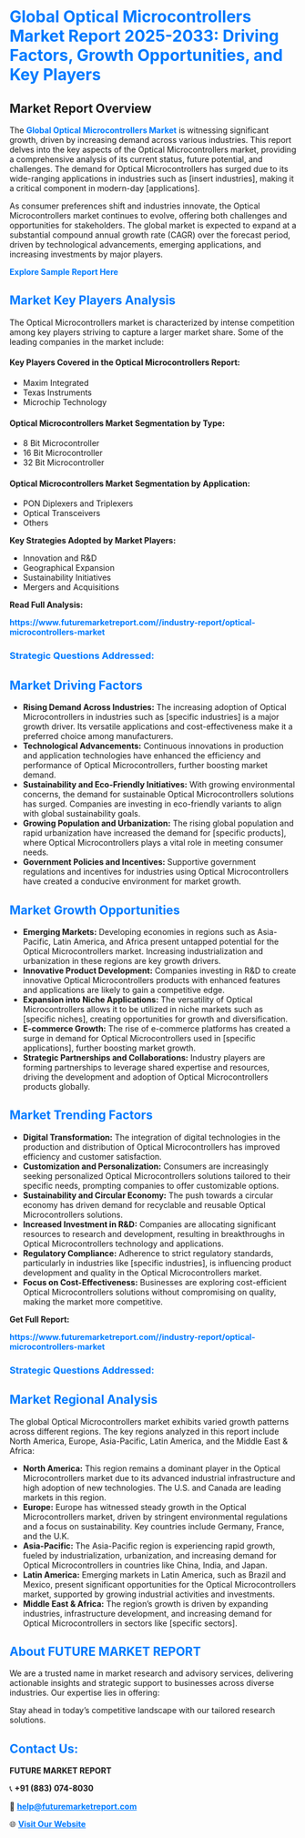 <h1 style="color: #007BFF;">Global Optical Microcontrollers Market Report 2025-2033: Driving Factors, Growth Opportunities, and Key Players</h1>

<section id="overview">
<h2>Market Report Overview</h2>
<p>The <a href="https://www.futuremarketreport.com//industry-report/optical-microcontrollers-market" style="color: #007BFF; text-decoration: none;"><strong>Global Optical Microcontrollers Market</strong></a> is witnessing significant growth, driven by increasing demand across various industries. This report delves into the key aspects of the Optical Microcontrollers market, providing a comprehensive analysis of its current status, future potential, and challenges. The demand for Optical Microcontrollers has surged due to its wide-ranging applications in industries such as [insert industries], making it a critical component in modern-day [applications].</p>
<p>As consumer preferences shift and industries innovate, the Optical Microcontrollers market continues to evolve, offering both challenges and opportunities for stakeholders. The global market is expected to expand at a substantial compound annual growth rate (CAGR) over the forecast period, driven by technological advancements, emerging applications, and increasing investments by major players.</p>
</section>

<section id="overview">
<p><a href="https://www.futuremarketreport.com//request-sample/reportId=81894" style="color: #007BFF; text-decoration: none;"><strong>Explore Sample Report Here</strong></a></p>
</section>

<section id="key-players">
<h2 style="color: #007BFF;">Market Key Players Analysis</h2>
<p>The Optical Microcontrollers market is characterized by intense competition among key players striving to capture a larger market share. Some of the leading companies in the market include:</p>
<h4>Key Players Covered in the Optical Microcontrollers Report:</h4>
<ul><li>Maxim Integrated</li><li>Texas Instruments</li><li>Microchip Technology</li></ul>
<h4>Optical Microcontrollers Market Segmentation by Type:</h4>
<ul><li>8 Bit Microcontroller</li><li>16 Bit Microcontroller</li><li>32 Bit Microcontroller</li></ul>

<h4>Optical Microcontrollers Market Segmentation by Application:</h4>
<ul><li>PON Diplexers and Triplexers</li><li>Optical Transceivers</li><li>Others</li></ul>
<p><strong>Key Strategies Adopted by Market Players:</strong></p>
<ul>
<li>Innovation and R&D</li>
<li>Geographical Expansion</li>
<li>Sustainability Initiatives</li>
<li>Mergers and Acquisitions</li>
</ul>
</section>

<section>
<p><strong>Read Full Analysis: </strong></p><a href="https://www.futuremarketreport.com//industry-report/optical-microcontrollers-market" style="color: #007BFF; text-decoration: none;"><strong>https://www.futuremarketreport.com//industry-report/optical-microcontrollers-market</strong></a>
<h3 style="color: #007BFF;">Strategic Questions Addressed:</h3>
</section>

<section id="driving-factors">
<h2 style="color: #007BFF;">Market Driving Factors</h2>
<ul>
<li><strong>Rising Demand Across Industries:</strong> The increasing adoption of Optical Microcontrollers in industries such as [specific industries] is a major growth driver. Its versatile applications and cost-effectiveness make it a preferred choice among manufacturers.</li>
<li><strong>Technological Advancements:</strong> Continuous innovations in production and application technologies have enhanced the efficiency and performance of Optical Microcontrollers, further boosting market demand.</li>
<li><strong>Sustainability and Eco-Friendly Initiatives:</strong> With growing environmental concerns, the demand for sustainable Optical Microcontrollers solutions has surged. Companies are investing in eco-friendly variants to align with global sustainability goals.</li>
<li><strong>Growing Population and Urbanization:</strong> The rising global population and rapid urbanization have increased the demand for [specific products], where Optical Microcontrollers plays a vital role in meeting consumer needs.</li>
<li><strong>Government Policies and Incentives:</strong> Supportive government regulations and incentives for industries using Optical Microcontrollers have created a conducive environment for market growth.</li>
</ul>
</section>

<section id="growth-opportunities">
<h2 style="color: #007BFF;">Market Growth Opportunities</h2>
<ul>
<li><strong>Emerging Markets:</strong> Developing economies in regions such as Asia-Pacific, Latin America, and Africa present untapped potential for the Optical Microcontrollers market. Increasing industrialization and urbanization in these regions are key growth drivers.</li>
<li><strong>Innovative Product Development:</strong> Companies investing in R&D to create innovative Optical Microcontrollers products with enhanced features and applications are likely to gain a competitive edge.</li>
<li><strong>Expansion into Niche Applications:</strong> The versatility of Optical Microcontrollers allows it to be utilized in niche markets such as [specific niches], creating opportunities for growth and diversification.</li>
<li><strong>E-commerce Growth:</strong> The rise of e-commerce platforms has created a surge in demand for Optical Microcontrollers used in [specific applications], further boosting market growth.</li>
<li><strong>Strategic Partnerships and Collaborations:</strong> Industry players are forming partnerships to leverage shared expertise and resources, driving the development and adoption of Optical Microcontrollers products globally.</li>
</ul>
</section>

<section id="trending-factors">
<h2 style="color: #007BFF;">Market Trending Factors</h2>
<ul>
<li><strong>Digital Transformation:</strong> The integration of digital technologies in the production and distribution of Optical Microcontrollers has improved efficiency and customer satisfaction.</li>
<li><strong>Customization and Personalization:</strong> Consumers are increasingly seeking personalized Optical Microcontrollers solutions tailored to their specific needs, prompting companies to offer customizable options.</li>
<li><strong>Sustainability and Circular Economy:</strong> The push towards a circular economy has driven demand for recyclable and reusable Optical Microcontrollers solutions.</li>
<li><strong>Increased Investment in R&D:</strong> Companies are allocating significant resources to research and development, resulting in breakthroughs in Optical Microcontrollers technology and applications.</li>
<li><strong>Regulatory Compliance:</strong> Adherence to strict regulatory standards, particularly in industries like [specific industries], is influencing product development and quality in the Optical Microcontrollers market.</li>
<li><strong>Focus on Cost-Effectiveness:</strong> Businesses are exploring cost-efficient Optical Microcontrollers solutions without compromising on quality, making the market more competitive.</li>
</ul>
</section>

<section>
<p><strong>Get Full Report: </strong></p><a href="https://www.futuremarketreport.com//industry-report/optical-microcontrollers-market" style="color: #007BFF; text-decoration: none;"><strong>https://www.futuremarketreport.com//industry-report/optical-microcontrollers-market</strong></a>
<h3 style="color: #007BFF;">Strategic Questions Addressed:</h3>
</section>


<section id="regional-analysis">
<h2 style="color: #007BFF;">Market Regional Analysis</h2>
<p>The global Optical Microcontrollers market exhibits varied growth patterns across different regions. The key regions analyzed in this report include North America, Europe, Asia-Pacific, Latin America, and the Middle East & Africa:</p>
<ul>
<li><strong>North America:</strong> This region remains a dominant player in the Optical Microcontrollers market due to its advanced industrial infrastructure and high adoption of new technologies. The U.S. and Canada are leading markets in this region.</li>
<li><strong>Europe:</strong> Europe has witnessed steady growth in the Optical Microcontrollers market, driven by stringent environmental regulations and a focus on sustainability. Key countries include Germany, France, and the U.K.</li>
<li><strong>Asia-Pacific:</strong> The Asia-Pacific region is experiencing rapid growth, fueled by industrialization, urbanization, and increasing demand for Optical Microcontrollers in countries like China, India, and Japan.</li>
<li><strong>Latin America:</strong> Emerging markets in Latin America, such as Brazil and Mexico, present significant opportunities for the Optical Microcontrollers market, supported by growing industrial activities and investments.</li>
<li><strong>Middle East & Africa:</strong> The region’s growth is driven by expanding industries, infrastructure development, and increasing demand for Optical Microcontrollers in sectors like [specific sectors].</li>
</ul>
</section>

<footer>
<h2 style="color: #007BFF;">About FUTURE MARKET REPORT</h2>
<p>We are a trusted name in market research and advisory services, delivering actionable insights and strategic support to businesses across diverse industries. Our expertise lies in offering:</p>

<p>Stay ahead in today’s competitive landscape with our tailored research solutions.</p>

<h2 style="color: #007BFF;">Contact Us:</h2>
<p><strong>FUTURE MARKET REPORT</strong></p>
<p>📞 <strong>+91 (883) 074-8030</strong></p>
<p>📧 <strong><a href="mailto:help@futuremarketreport.com" style="color: #007BFF;">help@futuremarketreport.com</a></strong></p>
<p>🌐 <strong><a href="https://www.futuremarketreport.com/" style="color: #007BFF;">Visit Our Website</a></strong></p>
</footer>
